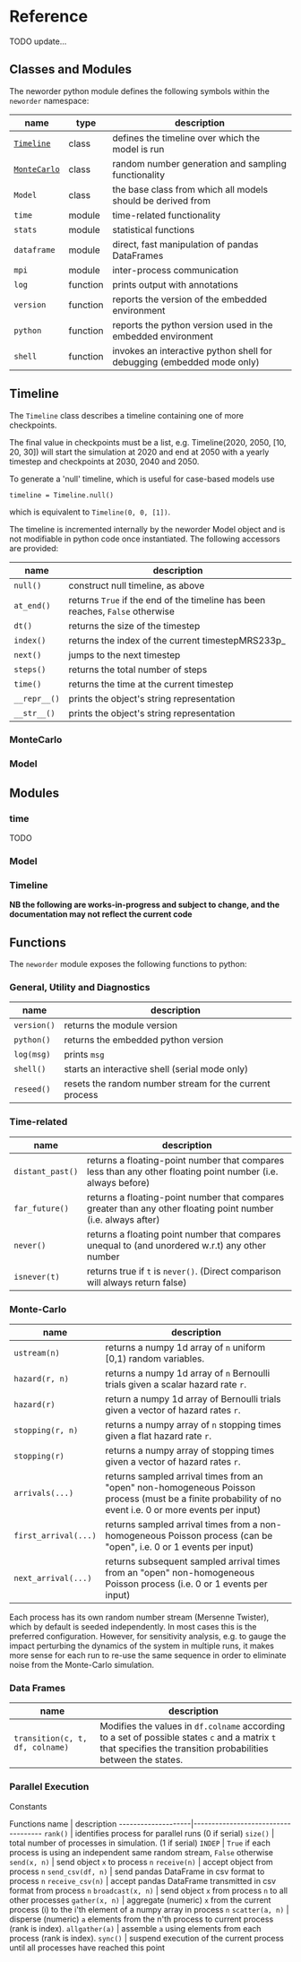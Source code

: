 # Reference

TODO update...

## Classes and Modules

The neworder python module defines the following symbols within the `neworder` namespace:

name                        | type        | description
----------------------------|-------------|--------------
[`Timeline`](#timeline)     | class       | defines the timeline over which the model is run
[`MonteCarlo`](#montecarlo) | class       | random number generation and sampling functionality
`Model`                     | class       | the base class from which all models should be derived from
`time`                      | module      | time-related functionality
`stats`                     | module      | statistical functions
`dataframe`                 | module      | direct, fast manipulation of pandas DataFrames
`mpi`                       | module      | inter-process communication
`log`                       | function    | prints output with annotations
`version`                   | function    | reports the version of the embedded environment
`python`                    | function    | reports the python version used in the embedded environment
`shell`                     | function    | invokes an interactive python shell for debugging (embedded mode only)


## Timeline

The `Timeline` class describes a timeline containing one of more checkpoints.

The final value in checkpoints must be a list, e.g. Timeline(2020, 2050, [10, 20, 30]) will start the simulation at 2020 and end at 2050 with a yearly timestep and checkpoints at 2030, 2040 and 2050.

To generate a 'null' timeline, which is useful for case-based models use

```
timeline = Timeline.null()
```

which is equivalent to `Timeline(0, 0, [1])`.

The timeline is incremented internally by the neworder Model object and is not modifiable in python code once instantiated. The following accessors are provided:

name                | description
--------------------|------------------------------------
`null()`            | construct null timeline, as above
`at_end()`          | returns `True` if the end of the timeline has been reaches, `False` otherwise
`dt()`              | returns the size of the timestep
`index()`           | returns the index of the current timestepMRS233p_
`next()`            | jumps to the next timestep
`steps()`           | returns the total number of steps
`time()`            | returns the time at the current timestep
`__repr__()`        | prints the object's string representation
`__str__()`         | prints the object's string representation

### MonteCarlo

### Model


## Modules

### time

TODO



### Model

### Timeline


__NB the following are works-in-progress and subject to change, and the documentation may not reflect the current code__

## Functions

The `neworder` module exposes the following functions to python:

### General, Utility and Diagnostics

name                | description
--------------------|------------------------------------
`version()`         | returns the module version
`python()`          | returns the embedded python version
`log(msg)`          | prints `msg`
`shell()`           | starts an interactive shell (serial mode only)
`reseed()`          | resets the random number stream for the current process

### Time-related

name                  | description
----------------------|------------------------------------
`distant_past()`      | returns a floating-point number that compares less than any other floating point number (i.e. always before)
`far_future()`        | returns a floating-point number that compares greater than any other floating point number (i.e. always after)
`never()`             | returns a floating point number that compares unequal to (and unordered w.r.t) any other number
`isnever(t)`          | returns true if `t` is `never()`. (Direct comparison will always return false)

### Monte-Carlo

name                | description
--------------------|------------------------------------
`ustream(n)`        | returns a numpy 1d array of `n` uniform [0,1) random variables.
`hazard(r, n)`      | returns a numpy 1d array of `n` Bernoulli trials given a scalar hazard rate `r`.
`hazard(r)`         | return a numpy 1d array of Bernoulli trials given a vector of hazard rates `r`.
`stopping(r, n)`    | returns a numpy array of `n` stopping times given a flat hazard rate `r`.
`stopping(r)`       | returns a numpy array of stopping times given a vector of hazard rates `r`.
`arrivals(...)`     | returns sampled arrival times from an "open" non-homogeneous Poisson process (must be a finite probability of no event i.e. 0 or more events per input)
`first_arrival(...)`| returns sampled arrival times from a non-homogeneous Poisson process (can be "open", i.e. 0 or 1 events per input)
`next_arrival(...)` | returns subsequent sampled arrival times from an "open" non-homogeneous Poisson process (i.e. 0 or 1 events per input)

Each process has its own random number stream (Mersenne Twister), which by default is seeded independently. In most cases this is the preferred configuration. However, for sensitivity analysis, e.g. to gauge the impact perturbing the dynamics of the system in multiple runs, it makes more sense for each run to re-use the same sequence in order to eliminate noise from the Monte-Carlo simulation.

### Data Frames
name                           | description
-------------------------------|------------------------------------
`transition(c, t, df, colname)`| Modifies the values in `df.colname` according to a set of possible states `c` and a matrix `t` that specifies the transition probabilities between the states.

### Parallel Execution

Constants

Functions
name                | description
--------------------|------------------------------------
`rank()`            | identifies process for parallel runs (0 if serial)
`size()`            | total number of processes in simulation. (1 if serial)
`INDEP`             | `True` if each process is using an independent same random stream, `False` otherwise
`send(x, n)`        | send object `x` to process `n`
`receive(n)`        | accept object from process `n`
`send_csv(df, n)`   | send pandas DataFrame in csv format to process `n`
`receive_csv(n)`    | accept pandas DataFrame transmitted in csv format from process `n`
`broadcast(x, n)`   | send object `x` from process `n` to all other processes
`gather(x, n)`      | aggregate (numeric) `x` from the current process (i) to the i'th element of a numpy array in process `n`
`scatter(a, n)`     | disperse (numeric) `a` elements from the n'th process to current process (rank is index).
`allgather(a)`      | assemble `a` using elements from each process (rank is index).
`sync()`            | suspend execution of the current process until all processes have reached this point

